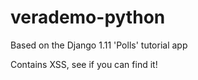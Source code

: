 # verademo-python

Based on the Django 1.11 'Polls' tutorial app

Contains XSS, see if you can find it!
